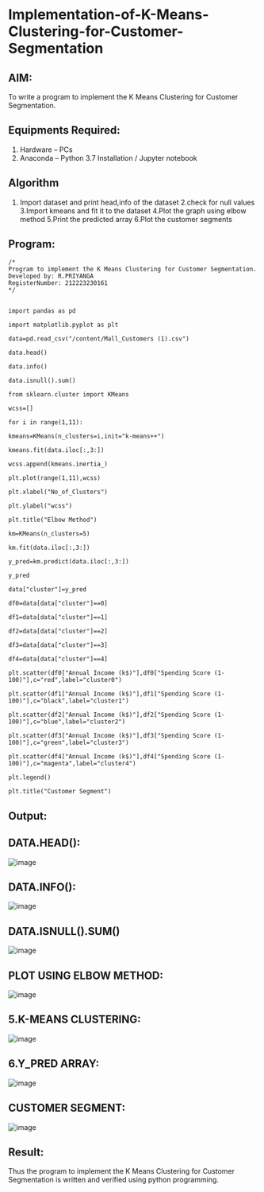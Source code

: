# Implementation-of-K-Means-Clustering-for-Customer-Segmentation

## AIM:
To write a program to implement the K Means Clustering for Customer Segmentation.

## Equipments Required:
1. Hardware – PCs
2. Anaconda – Python 3.7 Installation / Jupyter notebook

## Algorithm
1. Import dataset and print head,info of the dataset
2.check for null values 
3.Import kmeans and fit it to the dataset 
4.Plot the graph using elbow method 
5.Print the predicted array
6.Plot the customer segments
## Program:
```
/*
Program to implement the K Means Clustering for Customer Segmentation.
Developed by: R.PRIYANGA
RegisterNumber: 212223230161 
*/
```



```

import pandas as pd

import matplotlib.pyplot as plt

data=pd.read_csv("/content/Mall_Customers (1).csv")

data.head()

data.info()

data.isnull().sum()

from sklearn.cluster import KMeans

wcss=[]

for i in range(1,11):

kmeans=KMeans(n_clusters=i,init="k-means++")

kmeans.fit(data.iloc[:,3:])

wcss.append(kmeans.inertia_)

plt.plot(range(1,11),wcss)

plt.xlabel("No_of_Clusters")

plt.ylabel("wcss")

plt.title("Elbow Method")

km=KMeans(n_clusters=5)

km.fit(data.iloc[:,3:])

y_pred=km.predict(data.iloc[:,3:])

y_pred

data["cluster"]=y_pred

df0=data[data["cluster"]==0]

df1=data[data["cluster"]==1]

df2=data[data["cluster"]==2]

df3=data[data["cluster"]==3]

df4=data[data["cluster"]==4]

plt.scatter(df0["Annual Income (k$)"],df0["Spending Score (1-100)"],c="red",label="cluster0")

plt.scatter(df1["Annual Income (k$)"],df1["Spending Score (1-100)"],c="black",label="cluster1")

plt.scatter(df2["Annual Income (k$)"],df2["Spending Score (1-100)"],c="blue",label="cluster2")

plt.scatter(df3["Annual Income (k$)"],df3["Spending Score (1-100)"],c="green",label="cluster3")

plt.scatter(df4["Annual Income (k$)"],df4["Spending Score (1-100)"],c="magenta",label="cluster4")

plt.legend()

plt.title("Customer Segment")

```


## Output:

## DATA.HEAD():

![image](https://github.com/user-attachments/assets/d6cdf6b7-efd0-4d8d-883f-f4a709c5f124)    
## DATA.INFO():

![image](https://github.com/user-attachments/assets/57d7b52b-4aff-4d96-a044-80686c643e20)

## DATA.ISNULL().SUM()

![image](https://github.com/user-attachments/assets/3c8fafd3-eeb2-4b86-b7c4-c88b94da89f8)

## PLOT USING ELBOW METHOD:

![image](https://github.com/user-attachments/assets/5b254ed0-f772-4fe6-9e1f-487b47ad31c6)

## 5.K-MEANS CLUSTERING:

![image](https://github.com/user-attachments/assets/3cf440b0-2081-4a93-a13b-f32f4aac3e94)

##  6.Y_PRED ARRAY:

![image](https://github.com/user-attachments/assets/a4435f08-9c06-4232-a0f9-d4d3f53862f9)

## CUSTOMER SEGMENT:

![image](https://github.com/user-attachments/assets/1fbcb79e-bcae-4783-b100-a8bdc011322e)


## Result:
Thus the program to implement the K Means Clustering for Customer Segmentation is written and verified using python programming.
